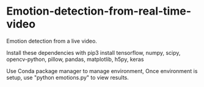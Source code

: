# Emotion-detection-from-real-time-video
Emotion detection from a live video.

Install these dependencies with pip3 install <module name>
tensorflow, 
numpy,
scipy,
opencv-python,
pillow,
pandas,
matplotlib,
h5py,
keras

Use Conda package manager to manage environment,
Once environment is setup, use "python emotions.py" to view results.
